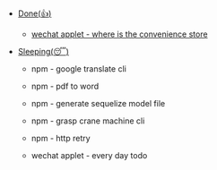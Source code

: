 
*   [Done(:thumbsup:)](#donethumbsup)

	* [wechat applet - where is the convenience store](https://github.com/royeo/weapp-store)

*   [Sleeping(:sleeping:)](#sleepingsleeping)

	* npm - google translate cli

	* npm - pdf to word
	
	* npm - generate sequelize model file

	* npm - grasp crane machine cli
	
	* npm - http retry

	* wechat applet - every day todo
